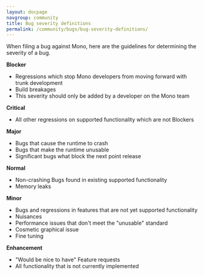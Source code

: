 ```yaml
---
layout: docpage
navgroup: community
title: Bug severity definitions
permalink: /community/bugs/bug-severity-definitions/
---
```


When filing a bug against Mono, here are the guidelines for determining the severity of a bug.

 **Blocker**

-   Regressions which stop Mono developers from moving forward with trunk development
-   Build breakages
-   This severity should only be added by a developer on the Mono team

 **Critical**

-   All other regressions on supported functionality which are not Blockers

 **Major**

-   Bugs that cause the runtime to crash
-   Bugs that make the runtime unusable
-   Significant bugs what block the next point release

 **Normal**

-   Non-crashing Bugs found in existing supported functionality
-   Memory leaks

 **Minor**

-   Bugs and regressions in features that are not yet supported functionality
-   Nuisances
-   Performance issues that don't meet the "unusable" standard
-   Cosmetic graphical issue
-   Fine tuning

 **Enhancement**

-   "Would be nice to have" Feature requests
-   All functionality that is not currently implemented

